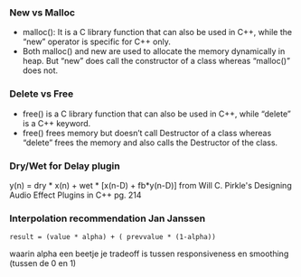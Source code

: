 ### New vs Malloc
- malloc(): It is a C library function that can also be used in C++, while the “new” operator is specific for C++ only. 
- Both malloc() and new are used to allocate the memory dynamically in heap. But “new” does call the constructor of a class whereas “malloc()” does not.

### Delete vs Free
- free() is a C library function that can also be used in C++, while “delete” is a C++ keyword.
- free() frees memory but doesn’t call Destructor of a class whereas “delete” frees the memory and also calls the Destructor of the class.

### Dry/Wet for Delay plugin
y(n) = dry * x(n) + wet * [x(n-D) + fb*y(n-D)] from Will C. Pirkle's Designing Audio Effect Plugins in C++ pg. 214

### Interpolation recommendation Jan Janssen
``` 
result = (value * alpha) + ( prevvalue * (1-alpha)) 
``` 
waarin alpha een beetje je tradeoff is tussen responsiveness en smoothing (tussen de 0 en 1)
